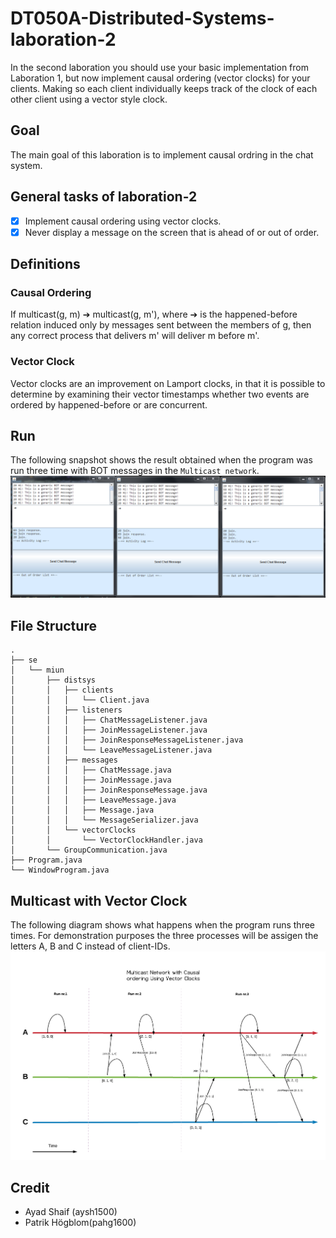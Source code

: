 # DT050A-Distributed-Systems-laboration-2
In the second laboration you should use your basic implementation from Laboration 1, but now implement causal ordering (vector clocks) for your clients. Making so each client individually keeps track of the clock of each other client using a vector style clock.

## Goal
The main goal of this laboration is to implement causal ordring in the chat system.

## General tasks of laboration-2
- [X] Implement causal ordering using vector clocks.
- [X] Never display a message on the screen that is ahead of or out of order.

## Definitions

### Causal Ordering
If multicast(g, m) ➔ multicast(g, m'), where ➔ is the
happened-before relation induced only by messages sent between the members of g, then any correct process that delivers m' will deliver m before m'.

### Vector Clock
Vector clocks are an improvement on Lamport clocks, in that it is possible to determine by examining their vector timestamps whether two events
are ordered by happened-before or are concurrent.

## Run
The following snapshot shows the result obtained when the program was run three time with BOT messages in the `Multicast network`.
![running program](/Images/run_test.PNG)

## File Structure
```
.
├── se
│   └── miun
│       ├── distsys
│       │   ├── clients
│       │   │   └── Client.java
│       │   ├── listeners
│       │   │   ├── ChatMessageListener.java
│       │   │   ├── JoinMessageListener.java
│       │   │   ├── JoinResponseMessageListener.java
│       │   │   └── LeaveMessageListener.java
│       │   ├── messages
│       │   │   ├── ChatMessage.java
│       │   │   ├── JoinMessage.java
│       │   │   ├── JoinResponseMessage.java
│       │   │   ├── LeaveMessage.java
│       │   │   ├── Message.java
│       │   │   └── MessageSerializer.java
│       │   └── vectorClocks
│       │       └── VectorClockHandler.java
│       └── GroupCommunication.java
├── Program.java
└── WindowProgram.java
```

## Multicast with Vector Clock
The following diagram shows what happens when the program runs three times. For demonstration purposes the three processes will be assigen the letters A, B and C instead of client-IDs.
![multicasted messages with vector clocks](/Images/Multicast_Diagram.PNG)

## Credit
- Ayad Shaif (aysh1500)
- Patrik Högblom(pahg1600)